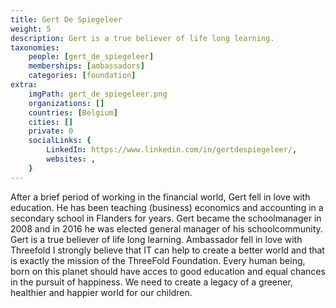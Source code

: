 ```yaml
---
title: Gert De Spiegeleer
weight: 5
description: Gert is a true believer of life long learning.
taxonomies:
    people: [gert_de_spiegeleer]
    memberships: [ambassadors]
    categories: [foundation]
extra:
    imgPath: gert_de_spiegeleer.png
    organizations: []
    countries: [Belgium]
    cities: []
    private: 0
    socialLinks: {
        LinkedIn: https://www.linkedin.com/in/gertdespiegeleer/,
        websites: ,
    }
---
```


After a brief period of working in the financial world, Gert fell in love with education. He has been teaching (business) economics and accounting in a secondary school in Flanders for years. Gert became the schoolmanager in 2008 and in 2016 he was elected general manager of his schoolcommunity. Gert is a true believer of life long learning. Ambassador fell in love with Threefold I strongly believe that IT can help to create a better world and that is exactly the mission of the ThreeFold Foundation. Every human being, born on this planet should have acces to good education and equal chances in the pursuit of happiness. We need to create a legacy of a greener, healthier and happier world for our children. 
